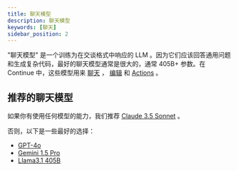 ```yaml
---
title: 聊天模型
description: 聊天模型
keywords: [聊天]
sidebar_position: 2
---
```


"聊天模型" 是一个训练为在交谈格式中响应的 LLM 。因为它们应该回答通用问题和生成复杂代码，最好的聊天模型通常是很大的，通常 405B+ 参数。在 Continue 中，这些模型用来 [聊天](../../chat/how-to-use-it.md) ， [编辑](../../edit/how-to-use-it.md) 和 [Actions](../../actions/how-to-use-it.md) 。

## 推荐的聊天模型

如果你有使用任何模型的能力，我们推荐 [Claude 3.5 Sonnet](../model-providers/top-level/anthropic.md) 。

否则，以下是一些最好的选择：

- [GPT-4o](../model-providers/top-level/openai.md)
- [Gemini 1.5 Pro](../model-providers/top-level/gemini.md)
- [Llama3.1 405B](../tutorials/llama3.1.md)
